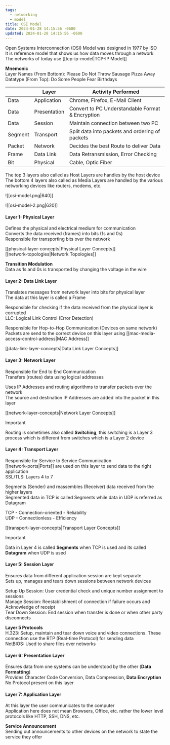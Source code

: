 ```yaml
---
tags:
  - networking
  - model
title: OSI Model
date: 2024-01-28 14:15:56 -0600
updated: 2024-01-28 14:15:56 -0600
---
```


Open Systems Interconnection (OSI) Model was designed in 1977 by ISO  
It is reference model that shows us how data moves through a network  
The networks of today use [[tcp-ip-model|TCP-IP Model]]

**Mnemonic**  
Layer Names (From Bottom): Please Do Not Throw Sausage Pizza Away  
Datatype (From Top): Do Some People Fear Birthdays

|         | Layer        | Activity Performed                               |
| ------- | ------------ | ------------------------------------------------ |
| Data    | Application  | Chrome, Firefox, E-Mail Client                   |
| Data    | Presentation | Convert to PC Understandable Format & Encryption |
| Data    | Session      | Maintain connection between two PC               |
| Segment | Transport    | Split data into packets and ordering of packets  |
| Packet  | Network      | Decides the best Route to deliver Data           |
| Frame   | Data Link    | Data Retransmission, Error Checking              |
| Bit     | Physical     | Cable, Optic Fiber                               |

The top 3 layers also called as Host Layers are handles by the host device  
The bottom 4 layers also called as Media Layers are handled by the various networking devices like routers, modems, etc.

![[osi-model.png|640]]

![[osi-model-2.png|620]]

#### Layer 1: Physical Layer

Defines the physical and electrical medium for communication  
Converts the data received (frames) into bits (1s and 0s)  
Responsible for transporting bits over the network  

[[physical-layer-concepts|Physical Layer Concepts]]  
[[network-topologies|Network Topologies]]

**Transition Modulation**  
Data as 1s and 0s is transported by changing the voltage in the wire

#### Layer 2: Data Link Layer

Translates messages from network layer into bits for physical layer  
The data at this layer is called a Frame   

Responsible for checking if the data received from the physical layer is corrupted  
LLC: Logical Link Control (Error Detection)

Responsible for Hop-to-Hop Communication (Devices on same network)    
Packets are send to the correct device on this layer using [[mac-media-access-control-address|MAC Address]]  

[[data-link-layer-concepts|Data Link Layer Concepts]]

#### Layer 3: Network Layer

Responsible for End to End Communication  
Transfers (routes) data using logical addresses  

Uses IP Addresses and routing algorithms to transfer packets over the network  
The source and destination IP Addresses are added into the packet in this layer  

[[network-layer-concepts|Network Layer Concepts]]

> [!IMPORTANT]  
> Routing is sometimes also called **Switching**, this switching is a Layer 3 process  which is different from switches which is a Layer 2 device

#### Layer 4: Transport Layer

Responsible for Service to Service Communication  
[[network-ports|Ports]] are used on this layer to send data to the right application  
SSL/TLS: Layers 4 to 7

Segments (Sender) and reassembles (Receiver) data received from the higher layers  
Segmented data in TCP is called Segments while data in UDP is referred as Datagram  

TCP - Connection-oriented - Reliability  
UDP - Connectionless - Efficiency

[[transport-layer-concepts|Transport Layer Concepts]]

> [!IMPORTANT]
> Data in Layer 4 is called **Segments** when TCP is used and its called **Datagram** when UDP is used

#### Layer 5: Session Layer

Ensures data from different application session are kept separate  
Sets up, manages and tears down sessions between network devices  

Setup Up Session: User credential check and unique number assignment to sessions    
Manage Session: Reestablishment of connection if failure occurs and Acknowledge of receipt  
Tear Down Session: End session when transfer is done or when other party disconnects

**Layer 5 Protocols**  
H.323: Setup, maintain and tear down voice and video connections. These connection use the RTP (Real-time Protocol) for sending data  
NetBIOS: Used to share files over networks

#### Layer 6: Presentation Layer

Ensures data from one systems can be understood by the other (**Data Formatting**)  
Provides Character Code Conversion, Data Compression, **Data Encryption**  
No Protocol present on this layer

#### Layer 7: Application Layer

At this layer the user communicates to the computer  
Application here does not mean Browsers, Office, etc. rather the lower level protocols like HTTP, SSH, DNS, etc.  

**Service Announcement**  
Sending out announcements to other devices on the network to state the service they offer
